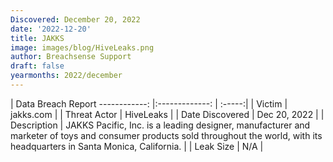```yaml
---
Discovered: December 20, 2022
date: '2022-12-20'
title: JAKKS
image: images/blog/HiveLeaks.png
author: Breachsense Support
draft: false
yearmonths: 2022/december
---
```



| Data Breach Report
------------:     |:-------------:    | :-----:|
| Victim      | jakks.com      | 
| Threat Actor      | HiveLeaks      | 
| Date Discovered      | Dec 20, 2022      | 
| Description      | JAKKS Pacific, Inc. is a leading designer, manufacturer and marketer of toys and consumer products sold throughout the world, with its headquarters in Santa Monica, California.      | 
| Leak Size      | N/A      | 

